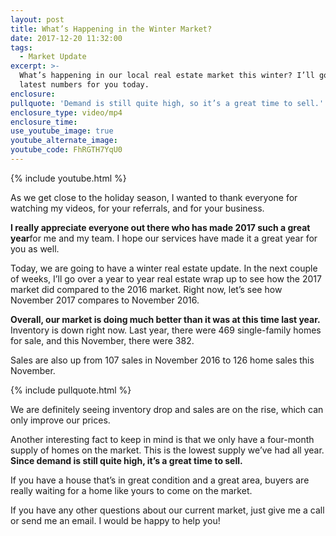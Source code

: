 ```yaml
---
layout: post
title: What’s Happening in the Winter Market?
date: 2017-12-20 11:32:00
tags:
  - Market Update
excerpt: >-
  What’s happening in our local real estate market this winter? I’ll go over the
  latest numbers for you today.
enclosure:
pullquote: 'Demand is still quite high, so it’s a great time to sell.'
enclosure_type: video/mp4
enclosure_time:
use_youtube_image: true
youtube_alternate_image:
youtube_code: FhRGTH7YqU0
---
```



{% include youtube.html %}

As we get close to the holiday season, I wanted to thank everyone for watching my videos, for your referrals, and for your business.

**I really appreciate everyone out there who has made 2017 such a great year**for me and my team. I hope our services have made it a great year for you as well.

Today, we are going to have a winter real estate update. In the next couple of weeks, I’ll go over a year to year real estate wrap up to see how the 2017 market did compared to the 2016 market. Right now, let’s see how November 2017 compares to November 2016.

**Overall, our market is doing much better than it was at this time last year.** Inventory is down right now. Last year, there were 469 single-family homes for sale, and this November, there were 382.

Sales are also up from 107 sales in November 2016 to 126 home sales this November.

{% include pullquote.html %}

We are definitely seeing inventory drop and sales are on the rise, which can only improve our prices.

Another interesting fact to keep in mind is that we only have a four-month supply of homes on the market. This is the lowest supply we’ve had all year. **Since demand is still quite high, it’s a great time to sell.**

If you have a house that’s in great condition and a great area, buyers are really waiting for a home like yours to come on the market.

If you have any other questions about our current market, just give me a call or send me an email. I would be happy to help you!